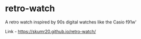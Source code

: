 # retro-watch
A retro watch inspired by 90s digital watches like the Casio f91w'

Link - https://skumr20.github.io/retro-watch/